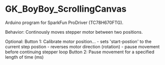 # GK_BoyBoy_ScrollingCanvas
Arduino program for SparkFun ProDriver (TC78H670FTG). 

Behavior:
    Continously moves stepper motor between two positions.

Optional:
    Button 1: Calibrate motor position...
        - sets 'start-postion' to the current step postion 
        - reverses motor direction (rotation)
        - pause movement before continuing stepper loop
    Button 2: Pause movement for a specified length of time (ms)
